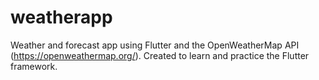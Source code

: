 # weatherapp

Weather and forecast app using Flutter and the OpenWeatherMap API (https://openweathermap.org/). Created to learn and practice the Flutter framework. 
